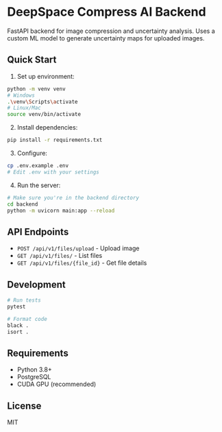 # DeepSpace Compress AI Backend

FastAPI backend for image compression and uncertainty analysis. Uses a custom ML model to generate uncertainty maps for uploaded images.

## Quick Start

1. Set up environment:
```bash
python -m venv venv
# Windows
.\venv\Scripts\activate
# Linux/Mac
source venv/bin/activate
```

2. Install dependencies:
```bash
pip install -r requirements.txt
```

3. Configure:
```bash
cp .env.example .env
# Edit .env with your settings
```

4. Run the server:
```bash
# Make sure you're in the backend directory
cd backend
python -m uvicorn main:app --reload
```

## API Endpoints

- `POST /api/v1/files/upload` - Upload image
- `GET /api/v1/files/` - List files
- `GET /api/v1/files/{file_id}` - Get file details

## Development

```bash
# Run tests
pytest

# Format code
black .
isort .
```

## Requirements

- Python 3.8+
- PostgreSQL
- CUDA GPU (recommended)

## License

MIT 